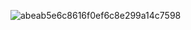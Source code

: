 ![abeab5e6c8616f0ef6c8e299a14c7598](https://github.com/user-attachments/assets/ba9589a6-3d78-41fc-8b90-ee3747609eac)

